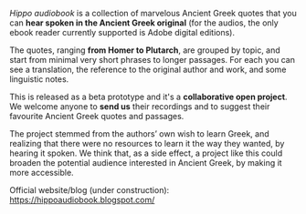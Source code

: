 *Hippo audiobook* is a collection of marvelous Ancient Greek quotes that you can __hear spoken in the Ancient Greek original__ (for the audios, the only ebook reader currently supported is Adobe digital editions).

The quotes, ranging __from Homer to Plutarch__, are grouped by topic, and start from minimal very short phrases to longer passages. For each you can see a translation, the reference to the original author and work, and some linguistic notes.

This is released as a beta prototype and it's a __collaborative open project__. We welcome anyone to __send us__ their recordings and to suggest their favourite Ancient Greek quotes and passages.

The project stemmed from the authors’ own wish to learn Greek, and realizing that there were no resources to learn it the way they wanted, by hearing it spoken. We think that, as a side effect, a project like this could broaden the potential audience interested in Ancient Greek, by making it more accessible.

Official website/blog (under construction): https://hippoaudiobook.blogspot.com/
